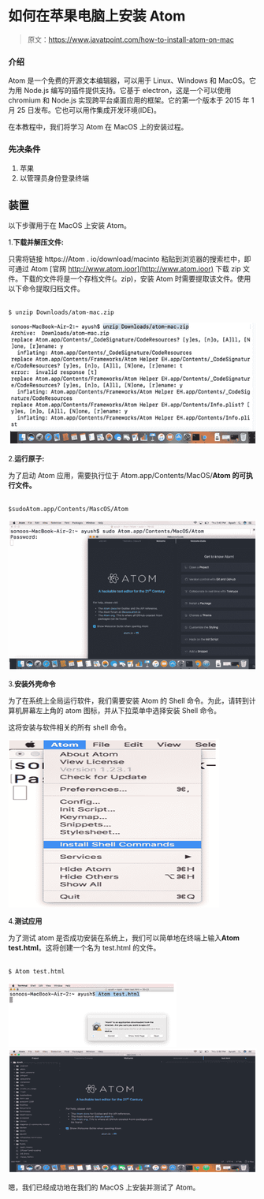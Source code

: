 # 如何在苹果电脑上安装 Atom

> 原文：<https://www.javatpoint.com/how-to-install-atom-on-mac>

### 介绍

Atom 是一个免费的开源文本编辑器，可以用于 Linux、Windows 和 MacOS。它为用 Node.js 编写的插件提供支持。它基于 electron，这是一个可以使用 chromium 和 Node.js 实现跨平台桌面应用的框架。它的第一个版本于 2015 年 1 月 25 日发布。它也可以用作集成开发环境(IDE)。

在本教程中，我们将学习 Atom 在 MacOS 上的安装过程。

### 先决条件

1.  苹果
2.  以管理员身份登录终端

## 装置

以下步骤用于在 MacOS 上安装 Atom。

1.**下载并解压文件:**

只需将链接 https://Atom . io/download/macinto 粘贴到浏览器的搜索栏中，即可通过 Atom [官网 http://www.atom.ioor](http://www.atom.ioor) 下载 zip 文件。下载的文件将是一个存档文件(。zip)，安装 Atom 时需要提取该文件。使用以下命令提取归档文件。

```

$ unzip Downloads/atom-mac.zip  

```

![How to Install Atom on MacOS](img/ddbf14bac0c598088e1cc80e76c47e8f.png)

2.**运行原子:**

为了启动 Atom 应用，需要执行位于 Atom.app/Contents/MacOS/**Atom 的可执行文件。**

```

$sudoAtom.app/Contents/MascOS/Atom

```

![How to Install Atom on MacOS](img/1e2a95d75a8af95b336a9bebfc353e61.png)

3.**安装外壳命令**

为了在系统上全局运行软件，我们需要安装 Atom 的 Shell 命令。为此，请转到计算机屏幕左上角的 atom 图标，并从下拉菜单中选择安装 Shell 命令。

这将安装与软件相关的所有 shell 命令。

![How to Install Atom on MacOS](img/3ec8b93c765da7e002154d6e9c06c629.png)

4.**测试应用**

为了测试 atom 是否成功安装在系统上，我们可以简单地在终端上输入**Atom test.html**。这将创建一个名为 test.html 的文件。

```

$ Atom test.html

```

![How to Install Atom on MacOS](img/cfc820ffe1ae043e3c30c51dad805e84.png) ![How to Install Atom on MacOS](img/9cf873e0247659b9d8335f15913c9563.png)

嗯，我们已经成功地在我们的 MacOS 上安装并测试了 Atom。